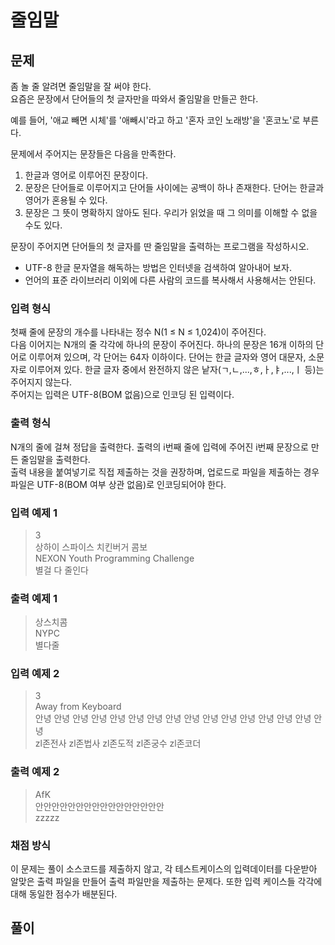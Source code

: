 # 줄임말
## 문제
좀 놀 줄 알려면 줄임말을 잘 써야 한다.  
요즘은 문장에서 단어들의 첫 글자만을 따와서 줄임말을 만들곤 한다.  

예를 들어, '애교 빼면 시체'를 '애빼시'라고 하고 '혼자 코인 노래방'을 '혼코노'로 부른다.  

문제에서 주어지는 문장들은 다음을 만족한다.  

1. 한글과 영어로 이루어진 문장이다.  
2. 문장은 단어들로 이루어지고 단어들 사이에는 공백이 하나 존재한다. 단어는 한글과 영어가 혼용될 수 있다.  
3. 문장은 그 뜻이 명확하지 않아도 된다. 우리가 읽었을 때 그 의미를 이해할 수 없을 수도 있다.  

문장이 주어지면 단어들의 첫 글자를 딴 줄임말을 출력하는 프로그램을 작성하시오.  

* UTF-8 한글 문자열을 해독하는 방법은 인터넷을 검색하여 알아내어 보자.  
* 언어의 표준 라이브러리 이외에 다른 사람의 코드를 복사해서 사용해서는 안된다.  

### 입력 형식
첫째 줄에 문장의 개수를 나타내는 정수 N(1 ≤ N ≤ 1,024)이 주어진다.  
다음 이어지는 N개의 줄 각각에 하나의 문장이 주어진다. 하나의 문장은 16개 이하의 단어로 이루어져 있으며, 각 단어는 64자 이하이다. 단어는 한글 글자와 영어 대문자, 소문자로 이루어져 있다. 한글 글자 중에서 완전하지 않은 낱자(ㄱ,ㄴ,...,ㅎ,ㅏ,ㅑ,...,ㅣ 등)는 주어지지 않는다.  
주어지는 입력은 UTF-8(BOM 없음)으로 인코딩 된 입력이다.

### 출력 형식
N개의 줄에 걸쳐 정답을 출력한다. 출력의 i번째 줄에 입력에 주어진 i번째 문장으로 만든 줄임말을 출력한다.  
출력 내용을 붙여넣기로 직접 제출하는 것을 권장하며, 업로드로 파일을 제출하는 경우 파일은 UTF-8(BOM 여부 상관 없음)로 인코딩되어야 한다.  

### 입력 예제 1
> 3  
> 상하이 스파이스 치킨버거 콤보  
> NEXON Youth Programming Challenge  
> 별걸 다 줄인다  

### 출력 예제 1
> 상스치콤  
> NYPC  
> 별다줄  

### 입력 예제 2
> 3  
> Away from Keyboard  
> 안녕 안녕 안녕 안녕 안녕 안녕 안녕 안녕 안녕 안녕 안녕 안녕 안녕 안녕 안녕 안녕  
> zl존전사 zl존법사 zl존도적 zl존궁수 zl존코더  

### 출력 예제 2
> AfK  
> 안안안안안안안안안안안안안안안안  
> zzzzz  

### 채점 방식
이 문제는 풀이 소스코드를 제출하지 않고, 각 테스트케이스의 입력데이터를 다운받아 알맞은 출력 파일을 만들어 출력 파일만을 제출하는 문제다. 또한 입력 케이스들 각각에 대해 동일한 점수가 배분된다.

## 풀이
